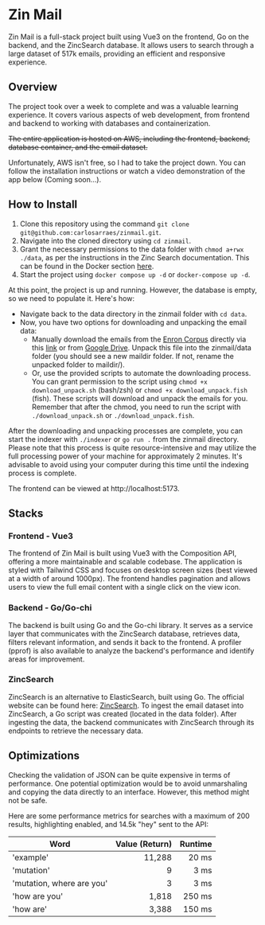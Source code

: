 # Zin Mail

Zin Mail is a full-stack project built using Vue3 on the frontend, Go on the backend, and the ZincSearch database. It allows users to search through a large dataset of 517k emails, providing an efficient and responsive experience.

## Overview

The project took over a week to complete and was a valuable learning experience. It covers various aspects of web development, from frontend and backend to working with databases and containerization.

~~The entire application is hosted on AWS, including the frontend, backend, database container, and the email dataset.~~

Unfortunately, AWS isn't free, so I had to take the project down. You can follow the installation instructions or watch a video demonstration of the app below (Coming soon...).

## How to Install

1. Clone this repository using the command `git clone git@github.com:carlosarraes/zinmail.git`.
2. Navigate into the cloned directory using `cd zinmail`.
3. Grant the necessary permissions to the data folder with `chmod a+rwx ./data`, as per the instructions in the Zinc Search documentation. This can be found in the Docker section [here](https://zincsearch-docs.zinc.dev/installation/).
4. Start the project using `docker compose up -d` or `docker-compose up -d`.

At this point, the project is up and running. However, the database is empty, so we need to populate it. Here's how:

- Navigate back to the data directory in the zinmail folder with `cd data`.
- Now, you have two options for downloading and unpacking the email data:
  - Manually download the emails from the [Enron Corpus](http://www.cs.cmu.edu/~enron/) directly via this [link](http://www.cs.cmu.edu/~enron/enron_mail_20150507.tar.gz) or from [Google Drive](https://drive.google.com/file/d/1lgiFvrjkNqDJ0BOuQlNaEEvJaOZ1X-0r/view?usp=sharing). Unpack this file into the zinmail/data folder (you should see a new maildir folder. If not, rename the unpacked folder to maildir/).
  - Or, use the provided scripts to automate the downloading process. You can grant permission to the script using `chmod +x download_unpack.sh` (bash/zsh) or `chmod +x download_unpack.fish` (fish). These scripts will download and unpack the emails for you. Remember that after the chmod, you need to run the script with `./download_unpack.sh` or `./download_unpack.fish`.

After the downloading and unpacking processes are complete, you can start the indexer with `./indexer` or `go run .` from the zinmail directory. Please note that this process is quite resource-intensive and may utilize the full processing power of your machine for approximately 2 minutes. It's advisable to avoid using your computer during this time until the indexing process is complete.

The frontend can be viewed at http://localhost:5173.

## Stacks

### Frontend - Vue3

The frontend of Zin Mail is built using Vue3 with the Composition API, offering a more maintainable and scalable codebase. The application is styled with Tailwind CSS and focuses on desktop screen sizes (best viewed at a width of around 1000px). The frontend handles pagination and allows users to view the full email content with a single click on the view icon.

### Backend - Go/Go-chi

The backend is built using Go and the Go-chi library. It serves as a service layer that communicates with the ZincSearch database, retrieves data, filters relevant information, and sends it back to the frontend. A profiler (pprof) is also available to analyze the backend's performance and identify areas for improvement.

### ZincSearch

ZincSearch is an alternative to ElasticSearch, built using Go. The official website can be found here: [ZincSearch](https://zinc.dev/). To ingest the email dataset into ZincSearch, a Go script was created (located in the data folder). After ingesting the data, the backend communicates with ZincSearch through its endpoints to retrieve the necessary data.

## Optimizations

Checking the validation of JSON can be quite expensive in terms of performance. One potential optimization would be to avoid unmarshaling and copying the data directly to an interface. However, this method might not be safe.

Here are some performance metrics for searches with a maximum of 200 results, highlighting enabled, and 14.5k "hey" sent to the API:

| Word                      | Value (Return) | Runtime |
| ------------------------- | -------------: | ------: |
| 'example'                 |         11,288 |   20 ms |
| 'mutation'                |              9 |    3 ms |
| 'mutation, where are you' |              3 |    3 ms |
| 'how are you'             |          1,818 |  250 ms |
| 'how are'                 |          3,388 |  150 ms |

